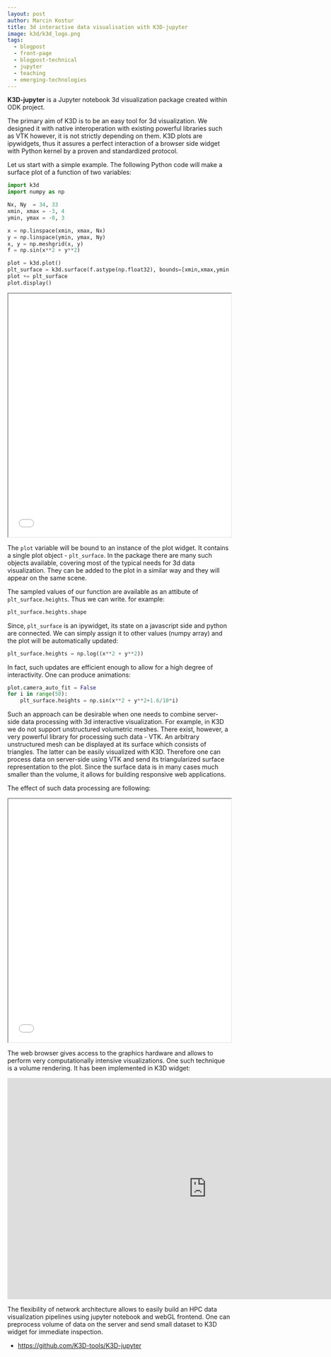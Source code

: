 ```yaml
---
layout: post
author: Marcin Kostur
title: 3d interactive data visualisation with K3D-jupyter
image: k3d/k3d_logo.png
tags:
  - blogpost
  - front-page
  - blogpost-technical
  - jupyter
  - teaching
  - emerging-technologies
---
```



**K3D-jupyter** is a Jupyter notebook 3d visualization package created
within ODK project.

The primary aim of K3D is to be an easy tool for 3d visualization. We
designed it with native interoperation with existing powerful
libraries such as VTK however, it is not strictly depending on
them. K3D plots are ipywidgets, thus it assures a perfect interaction of
a browser side widget with Python kernel by a proven and standardized
protocol.

Let us start with a simple example. The following Python code will
make a surface plot of a function of two variables:


```python
import k3d
import numpy as np

Nx, Ny  = 34, 33
xmin, xmax = -3, 4
ymin, ymax = -0, 3

x = np.linspace(xmin, xmax, Nx)
y = np.linspace(ymin, ymax, Ny)
x, y = np.meshgrid(x, y)
f = np.sin(x**2 + y**2)

plot = k3d.plot()
plt_surface = k3d.surface(f.astype(np.float32), bounds=[xmin,xmax,ymin,ymax])
plot += plt_surface
plot.display()
```

<iframe src="/public/images/k3d/surface.html" height="550" width="100%">></iframe>


The `plot` variable will be bound to an instance of the plot
widget. It contains a single plot object - `plt_surface`. In the
package there are many such objects available, covering most of the typical
needs for 3d data visualization. They can be added to the plot in
a similar way and they will appear on the same scene.


The sampled values of our function are available as an attibute of
`plt_surface.heights`. Thus we can write. for example:

```python
plt_surface.heights.shape
```

Since, `plt_surface` is an ipywidget, its state on a javascript side
and python are connected. We can simply assign it to other values
(numpy array) and the plot will be automatically updated:

```python
plt_surface.heights = np.log((x**2 + y**2))
```

In fact, such updates are efficient enough to allow for a high degree of
interactivity. One can produce animations:


```python
plot.camera_auto_fit = False 
for i in range(50):
    plt_surface.heights = np.sin(x**2 + y**2+1.6/10*i)
```

 
Such an approach can be desirable when one needs to combine server-side
data processing with 3d interactive visualization. For example, in K3D
we do not support unstructured volumetric meshes. There exist,
however, a very powerful library for processing such data -
VTK. An arbitrary unstructured mesh can be displayed at its surface which
consists of triangles. The latter can be easily visualized with
K3D. Therefore one can process data on server-side using VTK and send
its triangularized surface representation to the plot. Since the
surface data is in many cases much smaller than the volume, it allows
for building responsive web applications.

The effect of such data processing are following:



<iframe src="/public/images/k3d/vtk_cutter.html" height="550" width="100%">></iframe>


The web browser gives access to the graphics hardware and allows to
perform very computationally intensive visualizations. One such
technique is a volume rendering. It has been implemented in K3D
widget: 

<iframe width="900" height="500" src="https://www.youtube.com/watch?v=zCeQ_ZXy_Ps" frameborder="0" allow="accelerometer; autoplay; encrypted-media; gyroscope; picture-in-picture" allowfullscreen></iframe>



The flexibility
of network architecture allows to easily build an HPC data
visualization pipelines using jupyter notebook and webGL
frontend. One can preprocess volume of data on the server and send
small dataset to K3D widget for immediate inspection.

  - https://github.com/K3D-tools/K3D-jupyter



